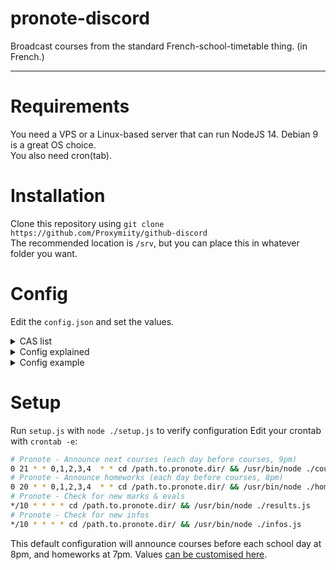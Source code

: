 # pronote-discord
Broadcast courses from the standard French-school-timetable thing. (in French.)

****

# Requirements
You need a VPS or a Linux-based server that can run NodeJS 14.
Debian 9 is a great OS choice.  
You also need cron(tab).

# Installation
Clone this repository using `git clone https://github.com/Proxymiity/github-discord`  
The recommended location is `/srv`, but you can place this in whatever folder you want.

# Config
Edit the `config.json` and set the values.

<details>
  <summary>CAS list</summary> 

  Académie d'Orleans-Tours (CAS : ac-orleans-tours)  
  Académie de Besançon (CAS : ac-besancon)  
  Académie de Bordeaux (CAS : ac-bordeaux)  
  Académie de Caen (CAS : ac-caen)  
  Académie de Clermont-Ferrand (CAS : ac-clermont)  
  Académie de Dijon (CAS : ac-dijon)  
  Académie de Grenoble (CAS : ac-grenoble)  
  Académie de Lille (CAS : ac-lille)  
  Académie de Limoges (CAS : ac-limoges)  
  Académie de Lyon (CAS : ac-lyon)  
  Académie de Montpellier (CAS : ac-montpellier)  
  Académie de Nancy-Metz (CAS : ac-nancy-metz)  
  Académie de Nantes (CAS : ac-nantes)  
  Académie de Poitiers (CAS : ac-poitiers)  
  Académie de Reims (CAS : ac-reims)  
  Académie de Rouen (Arsene76) (CAS : arsene76)  
  Académie de Rouen (CAS : ac-rouen)  
  Académie de Strasbourg (CAS : ac-strasbourg)  
  Académie de Toulouse (CAS : ac-toulouse)  
  ENT "Agora 06" (Nice) (CAS : agora06)  
  ENT "Haute-Garonne" (CAS : haute-garonne)  
  ENT "Hauts-de-France" (CAS : hdf)  
  ENT "La Classe" (Lyon) (CAS : laclasse)  
  ENT "Lycee Connecte" (Nouvelle-Aquitaine) (CAS : lyceeconnecte)  
  ENT "Seine-et-Marne" (CAS : seine-et-marne)  
  ENT "Somme" (CAS : somme)  
  ENT "Toutatice" (Rennes) (CAS : toutatice)  
  ENT "Île de France" (CAS : iledefrance)  
  ENT "Lycee Jean Renoir Munich" (CAS : ljr-munich)  
  ENT "L'eure en Normandie" (CAS : Eure-Normandie)  
</details>

<details>
  <summary>Config explained</summary> 

The `login` section is where your credentials will go in.  
- `url`: Your Pronote Server URL.  
*You may need to use `?login=true` behind the `/pronote/eleve.html` to access that page, and* **need to use HTTPS.**  
- `username`: Your Pronote username.  
- `password`: Your Pronote password.  
- `cas`: Your CAS (if needed). See the CAS list, and replace `'none'` with `'your-cas'`.

All the values under `webhook` (courses, homework, pronote) are the Discord Webhook URI used to send messages to Discord:  
- `courses`: Where the timetable gets sent
- `homework`: Where the homework gets sent
- `results` : Where competences and marks gets sent
- `other`: Where announcements and updates gets sent

The `school` section contains the school name, the Pronote server ID (or the 'rectorat' ID - usually 7 digits, and 1 letter), and the public URL for Pronote.

The `courses` section contains whether or not certain types of courses should be sent.

The `settings` section contains other parameters that *should be left to default settings*
- `timediff`: Leave it to `"default"` to automatically manage the time difference between the local timezone and the UTC time.  
If this doesn't work as expected (e.g. you're UTC+2 and it shows 6 because of your system timezone or something else), you can still replace `"default"` with `2` or whatever. *If UTC shows 9AM, and your local time 11AM, then the timediff should be 2. This value change based on the summer time in your country*
- `storage`: This should be set by default. It is the storage file used by the infos & results module
- `version`: This should be set by default. It is the version file used by the setup & the update alert
- `updateAlerts`: Whether or not you want to be notified about updates.
- `publicMode`: Run the result script in Public Mode: This masks student's personal marks and results, but still shows class average.
</details>

<details>
  <summary>Config example</summary> 
📁 config.json

```json

{
  "login": {
    "url": "https://1234567X.index-education.net/pronote/eleve.html",
    "username": "USERNAME",
    "password": "MySecretPassword",
    "cas": "none"
  },
  "webhook": {
    "courses": "https://discordapp.com/api/webhooks/0/MySecretWebhook",
    "homework": "https://discordapp.com/api/webhooks/0/MySecretWebhook",
    "results": "https://discordapp.com/api/webhooks/0/MySecretWebhook",
    "other": "https://discordapp.com/api/webhooks/0/MySecretWebhook"
  },
  "school": {
    "name": "Lycée XXX",
    "id": "1234567X",
    "publicurl": "https://1234567X.index-education.net/pronote/"
  },
  "courses": {
    "hideNormalCourses": true
  },
  "settings": {
    "timediff": "default",
    "storage": "./storage.json",
    "version": "./version.json",
    "updateAlerts": true,
    "publicMode": false
  }
}

```
</details>

# Setup
Run `setup.js` with `node ./setup.js` to verify configuration
Edit your crontab with `crontab -e`:
```sh
# Pronote - Announce next courses (each day before courses, 9pm)
0 21 * * 0,1,2,3,4  * * cd /path.to.pronote.dir/ && /usr/bin/node ./courses.js
# Pronote - Announce homeworks (each day before courses, 8pm)
0 20 * * 0,1,2,3,4  * * cd /path.to.pronote.dir/ && /usr/bin/node ./homeworks.js
# Pronote - Check for new marks & evals
*/10 * * * * cd /path.to.pronote.dir/ && /usr/bin/node ./results.js
# Pronote - Check for new infos
*/10 * * * * cd /path.to.pronote.dir/ && /usr/bin/node ./infos.js
```
This default configuration will announce courses before each school day at 8pm, and homeworks at 7pm. Values [can be customised here](https://crontab.cronhub.io/).
